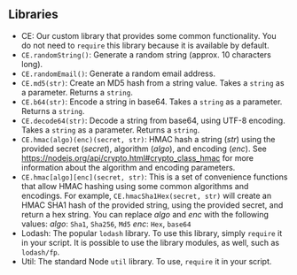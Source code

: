 ## Libraries

* CE: Our custom library that provides some common functionality. You do not need to `require` this library because it is available by default.
 * `CE.randomString()`: Generate a random string (approx. 10 characters long).
 * `CE.randomEmail()`: Generate a random email address.
 * `CE.md5(str)`: Create an MD5 hash from a string value. Takes a `string` as a parameter. Returns a `string`.
 * `CE.b64(str)`: Encode a string in base64. Takes a `string` as a parameter. Returns a `string`.
 * `CE.decode64(str)`: Decode a string from base64, using UTF-8 encoding. Takes a `string` as a parameter. Returns a `string`.
 * `CE.hmac(algo)(enc)(secret, str)`: HMAC hash a string (_str_) using the provided secret (_secret_), algorithm (_algo_), and encoding (_enc_). See https://nodejs.org/api/crypto.html#crypto_class_hmac for more information about the algorithm and encoding parameters.
 * `CE.hmac[algo][enc](secret, str)`: This is a set of convenience functions that allow HMAC hashing using some common algorithms and encodings. For example, `CE.hmacSha1Hex(secret, str)` will create an HMAC SHA1 hash of the provided string, using the provided secret, and return a hex string.  You can replace _algo_ and _enc_ with the following values:
 _algo_: `Sha1`, `Sha256`, `Md5`
 _enc_: `Hex`, `base64`
* Lodash: The popular `lodash` library. To use this library, simply `require` it in your script. It is possible to use the library modules, as well, such as `lodash/fp`.
* Util: The standard Node `util` library. To use, `require` it in your script.
